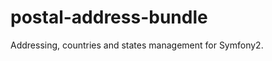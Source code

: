 postal-address-bundle
=====================

Addressing, countries and states  management for Symfony2.
